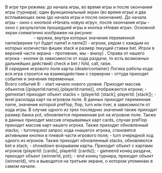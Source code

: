 В игре три режима: до начала игры, во время игры и после окончания игры (турнира); один функциональный экран (во время игры) и два всплывающих окна (до начала игры и после окончания). До начала игры - окно с кнопкой «Начать новую игру», после окончания игры - окно с результатом прошедшей игры и кнопка «Новая игра».
Основной экран схематично изображен на рисунке:                                                                               - кружки, внутри которых значения переменной name(вернее тут будет name1 и name2) - игроки, рядом с каждым из которых количество фишек stack и размер текущей ставки bet. Игрок в верхней части экрана - противник, мы - внизу) .               Справа от нашего игрока - кнопки (в зависимости от хода раздачи, то есть возможных дальнейших действий) check и bet / fold, call, raise.                                                                                                                 
В середине игрового поля карты (dealercontainer)
Логика работы кода: вся игра строится на взаимодействии с сервером - оттуда приходят события и значения переменных.        
Всего событий 8:                                                                                                              - start начало нового уровня. Приходит массив объектов [{playerId:name},{playerId:name}], отображаются игроки;                - gamestart приходит объект stacks = {playerId: [stack]; playerId: [stack]};                                                  - level расклада карт на игровом поле. В данных приходит переменная name, значение которой preFlop, flop, turn или river,  в зависимости от хода игры. В случае одного из трех последних значений также приходит размер банка pot, обновляется переменная pot на игровом поле. Также в данных приходит массив открываемых карт cards,  случае preFlop приходит массив карт нашего игрока. Также приходит обновленный stacks;                                                                                    - turnrequest запрос хода «нашего» игрока, становятся активными кнопки в плевой части игрового поля;                          - turn очередной ход одного из игроков. Также приходит обновленный stacks, обновляются bet и stack;                           - showdown вскрываем карты. Приходит объект с картами игроков {playerId: [cards], playerId: [cards]};                          - gameend конец раздачи, приходит объект {winnerId, pot};                                                                     - end конец турнира, приходит объект {winnerId}, что и выводится на третьем экране, о котором упоминаю в самом начале. 
